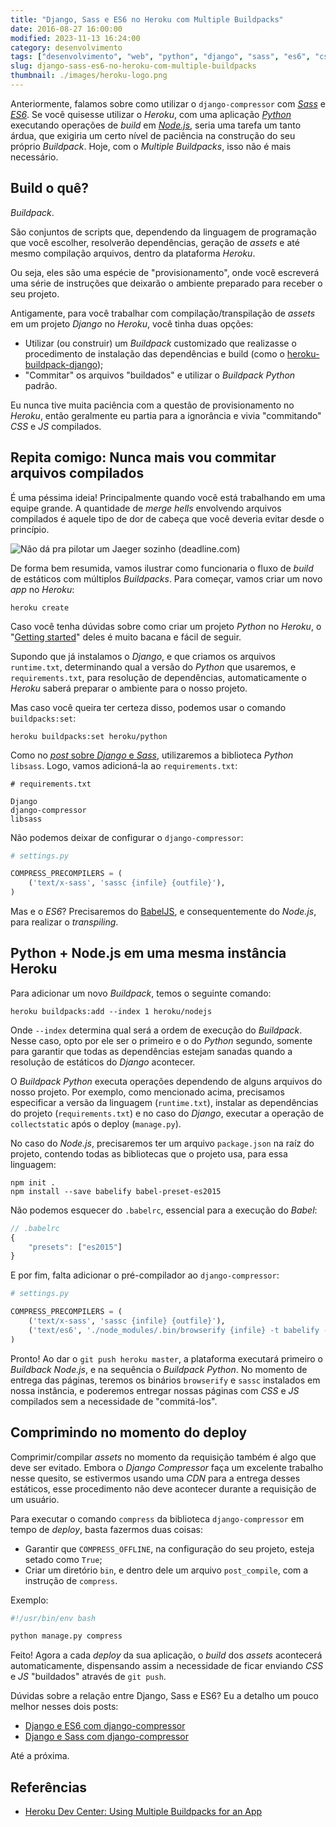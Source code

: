 ```yaml
---
title: "Django, Sass e ES6 no Heroku com Multiple Buildpacks"
date: 2016-08-27 16:00:00
modified: 2023-11-13 16:24:00
category: desenvolvimento
tags: ["desenvolvimento", "web", "python", "django", "sass", "es6", "css", "js", "heroku", "buildpack"]
slug: django-sass-es6-no-heroku-com-multiple-buildpacks
thumbnail: ./images/heroku-logo.png
---
```


Anteriormente, falamos sobre como utilizar o `django-compressor` com [_Sass_](/tag/sass.html "Leia mais sobre Sass")
e [_ES6_](/tag/es6.html "Leia mais sobre ES6"). Se você quisesse utilizar o _Heroku_,
com uma aplicação [_Python_](/tag/python.html "Leia mais sobre Python") executando operações de _build_
em [_Node.js_](/tag/node.html "Leia mais sobre Node.JS"), seria uma tarefa um tanto árdua,
que exigiria um certo nível de paciência na
construção do seu próprio _Buildpack_. Hoje, com o _Multiple Buildpacks_, isso não é mais necessário.

## Build o quê?

_Buildpack_.

São conjuntos de scripts que, dependendo da linguagem de programação que você escolher,
resolverão dependências, geração de _assets_ e até mesmo compilação arquivos, dentro da plataforma _Heroku_.

Ou seja, eles são uma espécie de "provisionamento", onde você escreverá uma série de
instruções que deixarão o ambiente preparado para receber o seu projeto.

Antigamente, para você trabalhar com compilação/transpilação de _assets_ em um projeto
_Django_ no _Heroku_, você tinha duas opções:

- Utilizar (ou construir) um _Buildpack_ customizado que realizasse o procedimento de instalação das dependências e build (como o [heroku-buildpack-django](https://github.com/jiaaro/heroku-buildpack-django "Veja o repositório no GitHub"));
- "Commitar" os arquivos "buildados" e utilizar o _Buildpack Python_ padrão.

Eu nunca tive muita paciência com a questão de provisionamento no _Heroku_,
então geralmente eu partia para a ignorância e vivia "commitando" _CSS_ e _JS_ compilados.

## Repita comigo: Nunca mais vou commitar arquivos compilados

É uma péssima ideia! Principalmente quando você está trabalhando em uma equipe grande.
A quantidade de _merge hells_ envolvendo arquivos compilados é aquele tipo de dor de
cabeça que você deveria evitar desde o princípio.

![Não dá pra pilotar um Jaeger sozinho (deadline.com)](/media/multipack-pacific-rim.jpg "Não dá pra pilotar um Jaeger sozinho (deadline.com)")

De forma bem resumida, vamos ilustrar como funcionaria o fluxo de _build_ de estáticos com
múltiplos _Buildpacks_. Para começar, vamos criar um novo _app_ no _Heroku_:

```text
heroku create
```

Caso você tenha dúvidas sobre como criar um projeto _Python_ no _Heroku_,
o "[Getting started](https://devcenter.heroku.com/articles/getting-started-with-python#introduction "Leia documentação oficial")" deles é muito bacana e fácil de seguir.

Supondo que já instalamos o _Django_, e que criamos os arquivos `runtime.txt`,
determinando qual a versão do _Python_ que usaremos, e `requirements.txt`,
para resolução de dependências, automaticamente o _Heroku_ saberá preparar
o ambiente para o nosso projeto.

Mas caso você queira ter certeza disso, podemos usar o comando `buildpacks:set`:

```text
heroku buildpacks:set heroku/python
```

Como no [_post_ sobre _Django_ e _Sass_](/2016/06/04/django-e-sass-com-django-compressor.html "Django e Sass com django-compressor"),
utilizaremos a biblioteca _Python_ `libsass`. Logo, vamos adicioná-la ao `requirements.txt`:

```text
# requirements.txt

Django
django-compressor
libsass
```

Não podemos deixar de configurar o `django-compressor`:

```python
# settings.py

COMPRESS_PRECOMPILERS = (
    ('text/x-sass', 'sassc {infile} {outfile}'),
)
```

Mas e o _ES6_? Precisaremos do [BabelJS](/tag/babel.html "Leia mais sobre BabelJS"),
e consequentemente do _Node.js_, para realizar o _transpiling_.

## Python + Node.js em uma mesma instância Heroku

Para adicionar um novo _Buildpack_, temos o seguinte comando:

```text
heroku buildpacks:add --index 1 heroku/nodejs
```

Onde `--index` determina qual será a ordem de execução do _Buildpack_.
Nesse caso, opto por ele ser o primeiro e o do _Python_ segundo,
somente para garantir que todas as dependências estejam sanadas quando
a resolução de estáticos do _Django_ acontecer.

O _Buildpack Python_ executa operações dependendo de alguns arquivos
do nosso projeto. Por exemplo, como mencionado acima, precisamos especificar
a versão da linguagem (`runtime.txt`), instalar as dependências do projeto
(`requirements.txt`) e no caso do _Django_, executar a operação de
`collectstatic` após o deploy (`manage.py`).

No caso do _Node.js_, precisaremos ter um arquivo `package.json` na raíz do
projeto, contendo todas as bibliotecas que o projeto usa, para essa linguagem:

```text
npm init .
npm install --save babelify babel-preset-es2015
```

Não podemos esquecer do `.babelrc`, essencial para a execução do _Babel_:

```javascript
// .babelrc
{
    "presets": ["es2015"]
}
```

E por fim, falta adicionar o pré-compilador ao `django-compressor`:

```python
# settings.py

COMPRESS_PRECOMPILERS = (
    ('text/x-sass', 'sassc {infile} {outfile}'),
    ('text/es6', './node_modules/.bin/browserify {infile} -t babelify --outfile {outfile}'),
)
```

Pronto! Ao dar o `git push heroku master`, a plataforma executará primeiro o
_Buildback Node.js_, e na sequência o _Buildpack Python_. No momento de entrega das
páginas, teremos os binários `browserify` e `sassc` instalados em nossa instância,
e poderemos entregar nossas páginas com _CSS_ e _JS_ compilados sem a necessidade de "commitá-los".

## Comprimindo no momento do deploy

Comprimir/compilar _assets_ no momento da requisição também é algo que deve ser evitado.
Embora o _Django Compressor_ faça um excelente trabalho nesse quesito, se estivermos usando
uma _CDN_ para a entrega desses estáticos, esse procedimento não deve acontecer durante a requisição de um usuário.

Para executar o comando `compress` da biblioteca `django-compressor` em tempo de _deploy_,
basta fazermos duas coisas:

- Garantir que `COMPRESS_OFFLINE`, na configuração do seu projeto, esteja setado como `True`;
- Criar um diretório `bin`, e dentro dele um arquivo `post_compile`, com a instrução de `compress`.

Exemplo:

```bash
#!/usr/bin/env bash

python manage.py compress
```

Feito! Agora a cada _deploy_ da sua aplicação, o _build_ dos _assets_ acontecerá
automaticamente, dispensando assim a necessidade de ficar enviando _CSS_ e _JS_ "buildados"
através de `git push`.

Dúvidas sobre a relação entre Django, Sass e ES6? Eu a detalho um pouco melhor nesses dois posts:

- [Django e ES6 com django-compressor](http://klauslaube.com.br/2016/06/20/django-e-es6-com-django-compressor.html)
- [Django e Sass com django-compressor](http://klauslaube.com.br/2016/06/04/django-e-sass-com-django-compressor.html)

Até a próxima.

## Referências

- [Heroku Dev Center: Using Multiple Buildpacks for an App](https://devcenter.heroku.com/articles/using-multiple-buildpacks-for-an-app)
